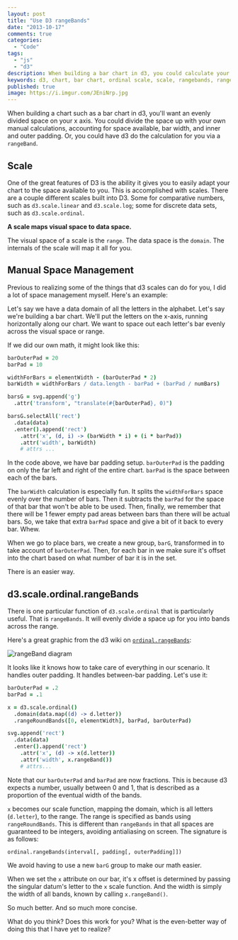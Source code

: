 ```yaml
---
layout: post
title: "Use D3 rangeBands"
date: "2013-10-17"
comments: true
categories:
  - "Code"
tags:
  - "js"
  - "d3"
description: When building a bar chart in d3, you could calculate your own bar widths and padding or you could have d3 do it for you
keywords: d3, chart, bar chart, ordinal scale, scale, rangebands, rangeroundbands
published: true
image: https://i.imgur.com/JEniNrp.jpg
---
```


When building a chart such as a bar chart in d3, you'll want an evenly divided space on your x axis.  You could divide the space up with your own manual calculations, accounting for space available, bar width, and inner and outer padding.  Or, you could have d3 do the calculation for you via a `rangeBand`.

<!--more-->

## Scale

One of the great features of D3 is the ability it gives you to easily adapt your chart to the space available to you.  This is accomplished with scales.  There are a couple different scales built into D3.  Some for comparative numbers, such as `d3.scale.linear` and `d3.scale.log`; some for discrete data sets, such as `d3.scale.ordinal`.

**A scale maps visual space to data space.**

The visual space of a scale is the `range`.  The data space is the `domain`.  The internals of the scale will map it all for you.

## Manual Space Management

Previous to realizing some of the things that d3 scales can do for you, I did a lot of space management myself.  Here's an example:

Let's say we have a data domain of all the letters in the alphabet.  Let's say we're building a bar chart.  We'll put the letters on the x-axis, running horizontally along our chart.  We want to space out each letter's bar evenly across the visual space or range.

If we did our own math, it might look like this:

```coffeescript
barOuterPad = 20
barPad = 10

widthForBars = elementWidth - (barOuterPad * 2)
barWidth = widthForBars / data.length - barPad + (barPad / numBars)

barsG = svg.append('g')
  .attr('transform', "translate(#{barOuterPad}, 0)")

barsG.selectAll('rect')
  .data(data)
  .enter().append('rect')
    .attr('x', (d, i) -> (barWidth * i) + (i * barPad))
    .attr('width', barWidth)
    # attrs ...
```

In the code above, we have bar padding setup.  `barOuterPad` is the padding on only the far left and right of the entire chart.  `barPad` is the space between each of the bars.

The `barWidth` calculation is especially fun.  It splits the `widthForBars` space evenly over the number of bars.  Then it subtracts the `barPad` for the space of that bar that won't be able to be used.  Then, finally, we remember that there will be 1 fewer empty pad areas between bars than there will be actual bars.  So, we take that extra `barPad` space and give a bit of it back to every bar.  Whew.

When we go to place bars, we create a new group, `barG`, transformed in to take account of `barOuterPad`.  Then, for each bar in we make sure it's offset into the chart based on what number of bar it is in the set.

There is an easier way.

## d3.scale.ordinal.rangeBands

There is one particular function of `d3.scale.ordinal` that is particularly useful.  That is `rangeBands`.  It will evenly divide a space up for you into bands across the range.

Here's a great graphic from the d3 wiki on [`ordinal.rangeBands`](https://github.com/mbostock/d3/wiki/Ordinal-Scales#wiki-ordinal_rangeBands):

![rangeBand diagram](https://f.cloud.github.com/assets/230541/538688/46c298c0-c193-11e2-9a7e-15d9abcfab9b.png)

It looks like it knows how to take care of everything in our scenario.  It handles outer padding.  It handles between-bar padding.  Let's use it:

```coffeescript
barOuterPad = .2
barPad = .1

x = d3.scale.ordinal()
  .domain(data.map((d) -> d.letter))
  .rangeRoundBands([0, elementWidth], barPad, barOuterPad)

svg.append('rect')
  .data(data)
  .enter().append('rect')
    .attr('x', (d) -> x(d.letter))
    .attr('width', x.rangeBand())
    # attrs...
```

Note that our `barOuterPad` and `barPad` are now fractions.  This is because d3 expects a number, usually between 0 and 1, that is described as a proportion of the eventual width of the bands.

`x` becomes our scale function, mapping the domain, which is all letters (`d.letter`), to the range.  The range is specified as bands using `rangeRoundBands`.  This is different than `rangeBands` in that all spaces are guaranteed to be integers, avoiding antialiasing on screen.  The signature is as follows:


`ordinal.rangeBands(interval[, padding[, outerPadding]])`

We avoid having to use a new `barG` group to make our math easier.

When we set the `x` attribute on our bar, it's x offset is determined by passing the singular datum's letter to the `x` scale function.  And the width is simply the width of all bands, known by calling `x.rangeBand()`.

So much better.  And so much more concise.

What do you think?  Does this work for you?  What is the even-better way of doing this that I have yet to realize?

